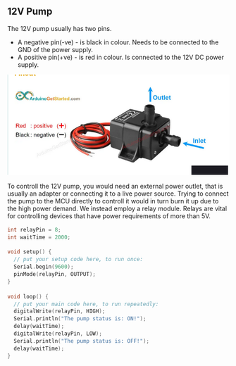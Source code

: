 ## 12V Pump

The 12V pump usually has two pins. 
+ A negative pin(-ve) - is black in colour. Needs to be connected to the GND of the power supply.
+ A positive pin(+ve) - is red in colour. Is connected to the 12V DC power supply.

![Relay pump](pump.png)

To controll the 12V pump, you would need an external power outlet, that is usually an adapter or connecting it to a live power source. Trying to connect the pump to the MCU directly to controll it would in turn burn it up due to the high power demand. We instead employ a relay module. Relays are vital for controlling devices that have power requirements of more than 5V.

```C++
int relayPin = 8;
int waitTime = 2000;

void setup() {
  // put your setup code here, to run once:
  Serial.begin(9600);
  pinMode(relayPin, OUTPUT);
}

void loop() {
  // put your main code here, to run repeatedly:
  digitalWrite(relayPin, HIGH);
  Serial.println("The pump status is: ON!");
  delay(waitTime);
  digitalWrite(relayPin, LOW);
  Serial.println("The pump status is: OFF!");
  delay(waitTime);
}

```
